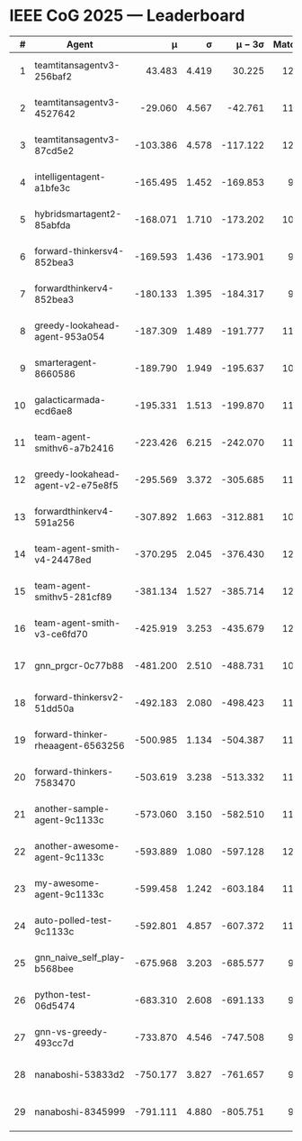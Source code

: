 # IEEE CoG 2025 — Leaderboard

| # | Agent | μ | σ | μ − 3σ | Matches | Updated |
|---:|---|---:|---:|---:|---:|---|
| 1 | teamtitansagentv3-256baf2 | 43.483 | 4.419 | 30.225 | 12080 | 2025-08-21 13:10 |
| 2 | teamtitansagentv3-4527642 | -29.060 | 4.567 | -42.761 | 11314 | 2025-08-21 13:10 |
| 3 | teamtitansagentv3-87cd5e2 | -103.386 | 4.578 | -117.122 | 12766 | 2025-08-21 13:10 |
| 4 | intelligentagent-a1bfe3c | -165.495 | 1.452 | -169.853 | 9742 | 2025-08-21 13:10 |
| 5 | hybridsmartagent2-85abfda | -168.071 | 1.710 | -173.202 | 10561 | 2025-08-21 13:10 |
| 6 | forward-thinkersv4-852bea3 | -169.593 | 1.436 | -173.901 | 9552 | 2025-08-21 13:10 |
| 7 | forwardthinkerv4-852bea3 | -180.133 | 1.395 | -184.317 | 9578 | 2025-08-21 13:10 |
| 8 | greedy-lookahead-agent-953a054 | -187.309 | 1.489 | -191.777 | 11324 | 2025-08-21 13:10 |
| 9 | smarteragent-8660586 | -189.790 | 1.949 | -195.637 | 10313 | 2025-08-21 13:10 |
| 10 | galacticarmada-ecd6ae8 | -195.331 | 1.513 | -199.870 | 11460 | 2025-08-21 13:10 |
| 11 | team-agent-smithv6-a7b2416 | -223.426 | 6.215 | -242.070 | 11560 | 2025-08-21 13:10 |
| 12 | greedy-lookahead-agent-v2-e75e8f5 | -295.569 | 3.372 | -305.685 | 11784 | 2025-08-21 13:10 |
| 13 | forwardthinkerv4-591a256 | -307.892 | 1.663 | -312.881 | 10034 | 2025-08-21 13:10 |
| 14 | team-agent-smith-v4-24478ed | -370.295 | 2.045 | -376.430 | 12322 | 2025-08-21 13:10 |
| 15 | team-agent-smithv5-281cf89 | -381.134 | 1.527 | -385.714 | 12240 | 2025-08-21 13:10 |
| 16 | team-agent-smith-v3-ce6fd70 | -425.919 | 3.253 | -435.679 | 12902 | 2025-08-21 13:10 |
| 17 | gnn_prgcr-0c77b88 | -481.200 | 2.510 | -488.731 | 10870 | 2025-08-21 13:10 |
| 18 | forward-thinkersv2-51dd50a | -492.183 | 2.080 | -498.423 | 11858 | 2025-08-21 13:10 |
| 19 | forward-thinker-rheaagent-6563256 | -500.985 | 1.134 | -504.387 | 11258 | 2025-08-21 13:10 |
| 20 | forward-thinkers-7583470 | -503.619 | 3.238 | -513.332 | 11220 | 2025-08-21 13:10 |
| 21 | another-sample-agent-9c1133c | -573.060 | 3.150 | -582.510 | 11720 | 2025-08-21 13:10 |
| 22 | another-awesome-agent-9c1133c | -593.889 | 1.080 | -597.128 | 12240 | 2025-08-21 13:10 |
| 23 | my-awesome-agent-9c1133c | -599.458 | 1.242 | -603.184 | 11860 | 2025-08-21 13:10 |
| 24 | auto-polled-test-9c1133c | -592.801 | 4.857 | -607.372 | 11320 | 2025-08-21 13:10 |
| 25 | gnn_naive_self_play-b568bee | -675.968 | 3.203 | -685.577 | 9620 | 2025-08-21 13:10 |
| 26 | python-test-06d5474 | -683.310 | 2.608 | -691.133 | 9700 | 2025-08-21 13:10 |
| 27 | gnn-vs-greedy-493cc7d | -733.870 | 4.546 | -747.508 | 9540 | 2025-08-21 13:10 |
| 28 | nanaboshi-53833d2 | -750.177 | 3.827 | -761.657 | 9200 | 2025-08-21 13:10 |
| 29 | nanaboshi-8345999 | -791.111 | 4.880 | -805.751 | 9830 | 2025-08-21 13:10 |
